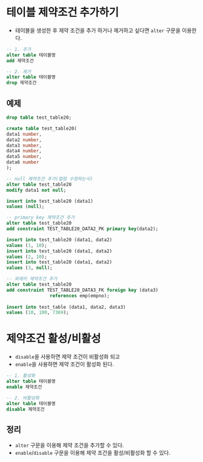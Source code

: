 # 테이블 제약조건 추가하기

- 테이블을 생성한 후 제약 조건을 추가 하거나 제거하고 싶다면 `alter` 구문을 이용한다.

```sql
-- 1. 추가
alter table 테이블명
add 제약조건

-- 2. 제거
alter table 테이블명
drop 제약조건
```

## 예제

```sql
drop table test_table20;

create table test_table20(
data1 number,
data2 number,
data3 number,
data4 number,
data5 number,
data6 number
);

-- null 제약조건 추가(컬럼 수정하는식)
alter table test_table20
modify data1 not null;

insert into test_table20 (data1)
values (null);

-- primary key 제약조건 추가
alter table test_table20
add constraint TEST_TABLE20_DATA2_PK primary key(data2);

insert into test_table20 (data1, data2) 
values (1, 10);
insert into test_table20 (data1, data2) 
values (2, 10);
insert into test_table20 (data1, data2) 
values (3, null);

-- 외래키 제약조건 추가
alter table test_table20
add constraint TEST_TABLE20_DATA3_FK foreign key (data3)
                references emp(empno);
                
insert into test_table (data1, data2, data3)
values (10, 100, 7369);
```

# 제약조건 활성/비활성

- `disable`을 사용하면 제약 조건이 비활성화 되고 
- `enable`을 사용하면 제약 조건이 활성화 된다.

```sql
-- 1. 활성화
alter table 테이블명
enable 제약조건

-- 2. 비활성화
alter table 테이블명
disable 제약조건
```

## 정리

- `alter` 구문을 이용해 제약 조건을 추가할 수 있다.
- `enable`/`disable` 구문을 이용해 제약 조건을 활성/비활성화 할 수 있다.